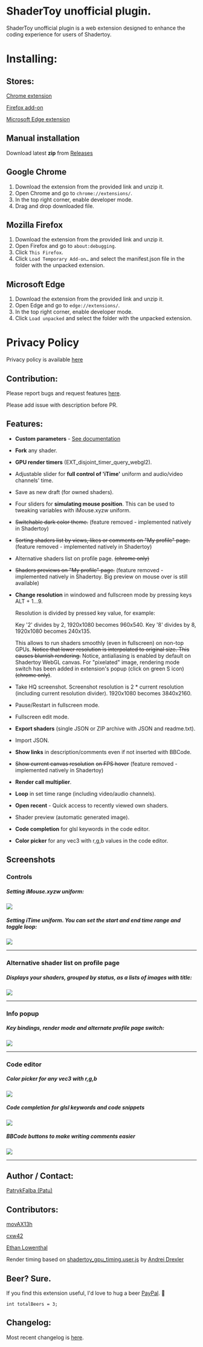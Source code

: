 # ShaderToy unofficial plugin.

ShaderToy unofficial plugin is a web extension designed to enhance the coding experience for users of Shadertoy.

# Installing:

## Stores:

[Chrome extension](https://chrome.google.com/webstore/detail/shadertoy-unofficial-plug/ohicbclhdmkhoabobgppffepcopomhgl?hl=pl)

[Firefox add-on](https://addons.mozilla.org/en-US/firefox/addon/shadertoy-unofficial-plugin/)

[Microsoft Edge extension](https://microsoftedge.microsoft.com/addons/detail/mjcddpebilehgjibahdplabcocgpfmdb)

## Manual installation

Download latest **zip** from [Releases](https://github.com/patuwwy/ShaderToy-Chrome-Plugin/releases)

## Google Chrome

1. Download the extension from the provided link and unzip it.
2. Open Chrome and go to `chrome://extensions/`.
3. In the top right corner, enable developer mode.
4. Drag and drop downloaded file.

## Mozilla Firefox

1. Download the extension from the provided link and unzip it.
2. Open Firefox and go to `about:debugging`.
3. Click `This Firefox`.
4. Click `Load Temporary Add-on…` and select the manifest.json file in the folder with the unpacked extension.

## Microsoft Edge

1. Download the extension from the provided link and unzip it.
2. Open Edge and go to `edge://extensions/`.
3. In the top right corner, enable developer mode.
4. Click `Load unpacked` and select the folder with the unpacked extension.

# Privacy Policy

Privacy policy is available [here](https://github.com/patuwwy/ShaderToy-Chrome-Plugin/blob/master/PRIVACY-POLICY.md)

## Contribution:

Please report bugs and request features [here](https://github.com/patuwwy/ShaderToy-Chrome-Plugin/issues).

Please add issue with description before PR.

## Features:

-   **Custom parameters** -
    [See documentation](./docs/custom-params.md)

-   **Fork** any shader.

-   **GPU render timers** (EXT_disjoint_timer_query_webgl2).

-   Adjustable slider for **full control of 'iTime'** uniform and audio/video channels' time.

-   Save as new draft (for owned shaders).

-   Four sliders for **simulating mouse position**.
    This can be used to tweaking variables with iMouse.xyzw uniform.

-   ~~Switchable dark color theme.~~
    (feature removed - implemented natively in Shadertoy)

-   ~~Sorting shaders list by views, likes or comments on "My profile" page.~~
    (feature removed - implemented natively in Shadertoy)

-   Alternative shaders list on profile page. ~~(chrome only)~~

-   ~~Shaders previews on "My profile" page.~~
    (feature removed - implemented natively in Shadertoy. Big preview on mouse over is still available)

-   **Change resolution** in windowed and fullscreen mode by pressing keys ALT + 1...9.

    Resolution is divided by pressed key value, for example:

    Key '2' divides by 2, 1920x1080 becomes 960x540.
    Key '8' divides by 8, 1920x1080 becomes 240x135.

    This allows to run shaders smoothly (even in fullscreen) on non-top GPUs.
    ~~Notice that lower resolution is interpolated to original size. This causes blurrish rendering.~~
    Notice, antialiasing is enabled by default on Shadertoy WebGL canvas.
    For "pixelated" image, rendering mode switch has been added in extension's popup (click on green S icon) ~~(chrome only)~~.

-   Take HQ screenshot. Screenshot resolution is 2 \* current resolution (including current resolution divider). 1920x1080 becomes 3840x2160.

-   Pause/Restart in fullscreen mode.

-   Fullscreen edit mode.

-   **Export shaders** (single JSON or ZIP archive with JSON and readme.txt).

-   Import JSON.

-   **Show links** in description/comments even if not inserted with BBCode.

-   ~~Show current canvas resolution~~ ~~on FPS hover~~
    (feature removed - implemented natively in Shadertoy)

-   **Render call multiplier**.

-   **Loop** in set time range (including video/audio channels).

-   **Open recent** - Quick access to recently viewed own shaders.

-   Shader preview (automatic generated image).

-   **Code completion** for glsl keywords in the code editor.

-   **Color picker** for any vec3 with r,g,b values in the code editor.

## Screenshots

### Controls

##### Setting iMouse.xyzw uniform:

![](./screenshots/mouse.png)

##### Setting iTime uniform. You can set the start and end time range and toggle loop:

![](./screenshots/shader-edit.png)

---

### Alternative shader list on profile page

##### Displays your shaders, grouped by status, as a lists of images with title:

![](./screenshots/alternate-profile.png)

---

### Info popup

##### Key bindings, render mode and alternate profile page switch:

![](./screenshots/popup.png)

---

### Code editor

##### Color picker for any vec3 with r,g,b

![](./screenshots/color-picker.png)

##### Code completion for glsl keywords and code snippets

![](./screenshots/code-completion.png)

##### BBCode buttons to make writing comments easier

![](./screenshots/bbcode-buttons.png)

---

## Author / Contact:

[PatrykFalba (Patu)](http://patrykfalba.pl)

## Contributors:

[movAX13h](http://blog.thrill-project.com/)

[cxw42](https://github.com/cxw42)

[Ethan Lowenthal](https://ethansawesomewebsite.tk/)

Render timing based on [shadertoy_gpu_timing.user.js](https://github.com/andrei-drexler/shadertoy-userscripts/blob/master/shadertoy_gpu_timing.user.js) by [Andrei Drexler](https://github.com/andrei-drexler)

## Beer? Sure.

If you find this extension useful, I'd love to hug a beer [PayPal](https://www.paypal.com/cgi-bin/webscr?cmd=_s-xclick&hosted_button_id=VDFNBT9N3ANHW&source=url). :beer:

```
int totalBeers = 3;
```

## Changelog:

Most recent changelog is [here](https://github.com/patuwwy/ShaderToy-Chrome-Plugin/blob/master/CHANGELOG.md).

